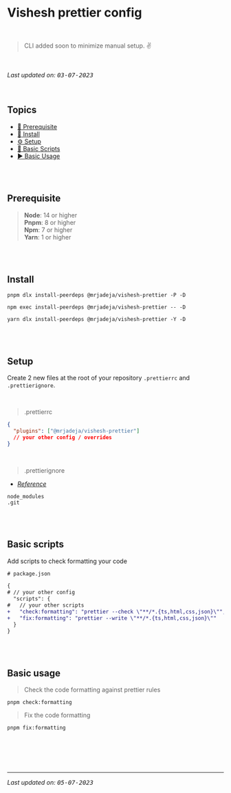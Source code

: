 # Vishesh prettier config

<br>

> CLI added soon to minimize manual setup. ✌️

<br>

_Last updated on: <kbd>03-07-2023</kbd>_

<br>

## Topics

- [🤞 Prerequisite][pre]
- [📲 Install][install]
- [⚙️ Setup][setup]
- [🦾 Basic Scripts][scripts]
- [▶️ Basic Usage][usage]

<br><br>

## Prerequisite

> **Node**: 14 or higher <br> **Pnpm**: 8 or higher <br> **Npm**: 7 or higher <br> **Yarn**: 1 or higher

<br><br>

## Install

```shell
pnpm dlx install-peerdeps @mrjadeja/vishesh-prettier -P -D
```

```shell
npm exec install-peerdeps @mrjadeja/vishesh-prettier -- -D
```

```shell
yarn dlx install-peerdeps @mrjadeja/vishesh-prettier -Y -D
```

<br><br>

## Setup

Create 2 new files at the root of your repository `.prettierrc` and `.prettierignore`.

<br>

> .prettierrc

```json
{
  "plugins": ["@mrjadeja/vishesh-prettier"]
  // your other config / overrides
}
```

<br>

> .prettierignore

- _[Reference][prettier-ignore]_

```
node_modules
.git
```

<br><br>

## Basic scripts

Add scripts to check formatting your code

```diff
# package.json

{
# // your other config
  "scripts": {
#   // your other scripts
+   "check:formatting": "prettier --check \"**/*.{ts,html,css,json}\"",
+   "fix:formatting": "prettier --write \"**/*.{ts,html,css,json}\""
  }
}
```

<br><br>

## Basic usage

> Check the code formatting against prettier rules

```shell
pnpm check:formatting
```

> Fix the code formatting

```shell
pnpm fix:formatting
```

<br><br><br><br>

---

_Last updated on: <kbd>05-07-2023</kbd>_

[pre]: #prerequisite "Prerequisite"
[prettier-ignore]: https://prettier.io/docs/en/ignore.html "Prettier ignore official documentation"
[install]: #install "Install"
[setup]: #setup "Setup"
[scripts]: #basic-scripts "Basic Scripts"
[usage]: #basic-usage "Basic Usage"
